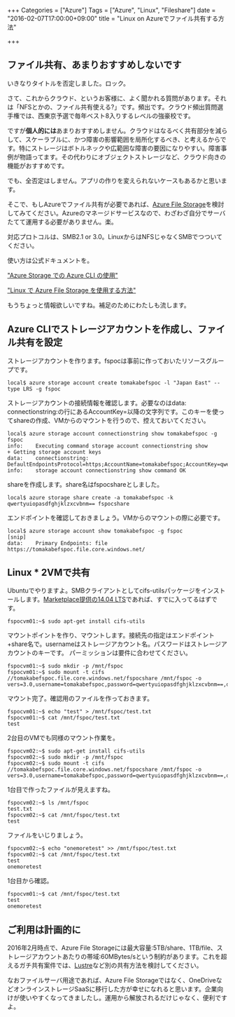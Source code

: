 +++
Categories = ["Azure"]
Tags = ["Azure", "Linux", "Fileshare"]
date = "2016-02-07T17:00:00+09:00"
title = "Linux on Azureでファイル共有する方法"

+++

## ファイル共有、あまりおすすめしないです
いきなりタイトルを否定しました。ロック。

さて、これからクラウド、というお客様に、よく聞かれる質問があります。それは「NFSとかの、ファイル共有使える?」です。頻出です。クラウド頻出質問選手権では、西東京予選で毎年ベスト8入りするレベルの強豪校です。

ですが**個人的には**あまりおすすめしません。クラウドはなるべく共有部分を減らして、スケーラブルに、かつ障害の影響範囲を局所化するべき、と考えるからです。特にストレージはボトルネックや広範囲な障害の要因になりやすい。障害事例が物語ってます。その代わりにオブジェクトストレージなど、クラウド向きの機能がおすすめです。

でも、全否定はしません。アプリの作りを変えられないケースもあるかと思います。

そこで、もしAzureでファイル共有が必要であれば、[Azure File Storage](https://azure.microsoft.com/ja-jp/documentation/articles/storage-introduction/)を検討してみてください。Azureのマネージドサービスなので、わざわざ自分でサーバたてて運用する必要がありません。楽。

対応プロトコルは、SMB2.1 or 3.0。LinuxからはNFSじゃなくSMBでつついてください。

使い方は公式ドキュメントを。

["Azure Storage での Azure CLI の使用"](https://azure.microsoft.com/ja-jp/documentation/articles/storage-azure-cli/#create-and-manage-file-shares)

["Linux で Azure File Storage を使用する方法"](https://azure.microsoft.com/ja-jp/documentation/articles/storage-how-to-use-files-linux/)

もうちょっと情報欲しいですね。補足のためにわたしも流します。

## Azure CLIでストレージアカウントを作成し、ファイル共有を設定
ストレージアカウントを作ります。fspocは事前に作っておいたリソースグループです。

    local$ azure storage account create tomakabefspoc -l "Japan East" --type LRS -g fspoc

ストレージアカウントの接続情報を確認します。必要なのはdata: connectionstring:の行にあるAccountKey=以降の文字列です。このキーを使ってshareの作成、VMからのマウントを行うので、控えておいてください。

    local$ azure storage account connectionstring show tomakabefspoc -g fspoc
    info:    Executing command storage account connectionstring show
    + Getting storage account keys
    data:    connectionstring: DefaultEndpointsProtocol=https;AccountName=tomakabefspoc;AccountKey=qwertyuiopasdfghjklzxcvbnm==
    info:    storage account connectionstring show command OK

shareを作成します。share名はfspocshareとしました。

    local$ azure storage share create -a tomakabefspoc -k qwertyuiopasdfghjklzxcvbnm== fspocshare

エンドポイントを確認しておきましょう。VMからのマウントの際に必要です。

    local$ azure storage account show tomakabefspoc -g fspoc
    [snip]
    data:    Primary Endpoints: file https://tomakabefspoc.file.core.windows.net/

## Linux * 2VMで共有
Ubuntuでやりますよ。SMBクライアントとしてcifs-utilsパッケージをインストールします。[Marketplace提供の14.04 LTS](https://azure.microsoft.com/ja-jp/marketplace/partners/canonical/ubuntuserver1404lts/)であれば、すでに入ってるはずです。

    fspocvm01:~$ sudo apt-get install cifs-utils
    
マウントポイントを作り、マウントします。接続先の指定はエンドポイント+share名で。usernameはストレージアカウント名。パスワードはストレージアカウントのキーです。
パーミッションは要件に合わせてください。

    fspocvm01:~$ sudo mkdir -p /mnt/fspoc
    fspocvm01:~$ sudo mount -t cifs //tomakabefspoc.file.core.windows.net/fspocshare /mnt/fspoc -o vers=3.0,username=tomakabefspoc,password=qwertyuiopasdfghjklzxcvbnm==,dir_mode=0777,file_mode=0777

マウント完了。確認用のファイルを作っておきます。

    fspocvm01:~$ echo "test" > /mnt/fspoc/test.txt
    fspocvm01:~$ cat /mnt/fspoc/test.txt
    test

2台目のVMでも同様のマウント作業を。

    fspocvm02:~$ sudo apt-get install cifs-utils
    fspocvm02:~$ sudo mkdir -p /mnt/fspoc
    fspocvm02:~$ sudo mount -t cifs //tomakabefspoc.file.core.windows.net/fspocshare /mnt/fspoc -o vers=3.0,username=tomakabefspoc,password=qwertyuiopasdfghjklzxcvbnm==,dir_mode=0777,file_mode=0777

1台目で作ったファイルが見えますね。

    fspocvm02:~$ ls /mnt/fspoc
    test.txt
    fspocvm02:~$ cat /mnt/fspoc/test.txt
    test

ファイルをいじりましょう。

    fspocvm02:~$ echo "onemoretest" >> /mnt/fspoc/test.txt
    fspocvm02:~$ cat /mnt/fspoc/test.txt
    test
    onemoretest

1台目から確認。

    fspocvm01:~$ cat /mnt/fspoc/test.txt
    test
    onemoretest
    
## ご利用は計画的に
2016年2月時点で、Azure File Storageには最大容量:5TB/share、1TB/file、ストレージアカウントあたりの帯域:60MBytes/sという制約があります。これを超えるガチ共有案件では、[Lustre](https://azure.microsoft.com/en-us/marketplace/partners/intel/lustre-cloud-edition-evaleval-lustre-2-7/)など別の共有方法を検討してください。

なおファイルサーバ用途であれば、Azure File Storageではなく、OneDriveなどオンラインストレージSaaSに移行した方が幸せになれると思います。企業向けが使いやすくなってきましたし。運用から解放されるだけじゃなく、便利ですよ。